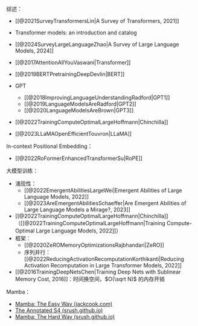 综述：
- [[@2021SurveyTransformersLin|A Survey of Transformers, 2021]]
- Transformer models: an introduction and catalog
- [[@2024SurveyLargeLanguageZhao|A Survey of Large Language Models, 2024]]

- [[@2017AttentionAllYouVaswani|Transformer]]
- [[@2019BERTPretrainingDeepDevlin|BERT]]
- GPT
    - [[@2018ImprovingLanguageUnderstandingRadford|GPT1]]
    - [[@2019LanguageModelsAreRadford|GPT2]]
    - [[@2020LanguageModelsAreBrown|GPT3]]
- [[@2022TrainingComputeOptimalLargeHoffmann|Chinchilla]]
- [[@2023LLaMAOpenEfficientTouvron|LLaMA]]

In-context
Positional Embedding：
- [[@2022RoFormerEnhancedTransformerSu|RoPE]]

大模型训练：
- 涌现性：
    - [[@2022EmergentAbilitiesLargeWei|Emergent Abilities of Large Language Models, 2022]]
    - [[@2023AreEmergentAbilitiesSchaeffer|Are Emergent Abilities of Large Language Models a Mirage?, 2023]]
- [[@2022TrainingComputeOptimalLargeHoffmann|Chinchilla]]（[[@2022TrainingComputeOptimalLargeHoffmann|Training Compute-Optimal Large Language Models, 2022]]）
- 框架：
    - [[@2020ZeROMemoryOptimizationsRajbhandari|ZeRO]]
    - 序列并行：[[@2022ReducingActivationRecomputationKorthikanti|Reducing Activation Recomputation in Large Transformer Models, 2022]]
- [[@2016TrainingDeepNetsChen|Training Deep Nets with Sublinear Memory Cost, 2016]]：时间换空间，$O(\sqrt N)$ 的内存开销

Mamba：
- [Mamba: The Easy Way (jackcook.com)](https://jackcook.com/2024/02/23/mamba.html)
- [The Annotated S4 (srush.github.io)](https://srush.github.io/annotated-s4/)
- [Mamba: The Hard Way (srush.github.io)](https://srush.github.io/annotated-mamba/hard.html)
